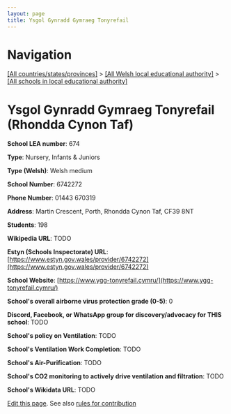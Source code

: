 ```yaml
---
layout: page
title: Ysgol Gynradd Gymraeg Tonyrefail
---
```

# Navigation

[[All countries/states/provinces]](../../..) > [[All Welsh local educational authority]](../..) > [[All schools in local educational authority]](..)

# Ysgol Gynradd Gymraeg Tonyrefail (Rhondda Cynon Taf)

**School LEA number**: 674

**Type**: Nursery, Infants & Juniors

**Type (Welsh)**: Welsh medium

**School Number**: 6742272

**Phone Number**: 01443 670319

**Address**: Martin Crescent, Porth, Rhondda Cynon Taf, CF39 8NT

**Students**: 198

**Wikipedia URL**: TODO

**Estyn (Schools Inspectorate) URL**: [https://www.estyn.gov.wales/provider/6742272](https://www.estyn.gov.wales/provider/6742272)

**School Website**: [https://www.ygg-tonyrefail.cymru/](https://www.ygg-tonyrefail.cymru/)

**School's overall airborne virus protection grade (0-5)**: 0

**Discord, Facebook, or WhatsApp group for discovery/advocacy for THIS school**: TODO

**School's policy on Ventilation**: TODO

**School's Ventilation Work Completion**: TODO

**School's Air-Purification**: TODO

**School's CO2 monitoring to actively drive ventilation and filtration**: TODO

**School's Wikidata URL**: TODO




[Edit this page](https://github.com/VentilationProject/Wales/edit/prif/./Rhondda_Cynon_Taf/Ysgol_Gynradd_Gymraeg_Tonyrefail.md). See also [rules for contribution](../../../contribution-rules/)